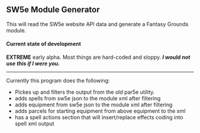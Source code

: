 ## SW5e Module Generator

This will read the SW5e website API data and generate a Fantasy Grounds module.

#### Current state of development

__EXTREME__  early alpha.  Most things are hard-coded and sloppy.  *__I would not use this if I were you.__*

----

Currently this program does the following:
- Pickes up and filters the output from the old par5e utility.
- adds spells from sw5e json to the module xml after filtering
- adds equipment from sw5e json to the module xml after filtering
- adds parcels for starting equipment from above equipment to the xml
- has a spell actions section that will insert/replace effects coding into spell xml output
